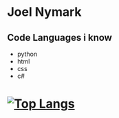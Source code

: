 # Joel Nymark
## Code Languages i know
- python
- html
- css
- c#
# [![Top Langs](https://github-readme-stats.vercel.app/api/top-langs/?username=JoelNymark&layout=compact)](https://github.com/anuraghazra/github-readme-stats)
